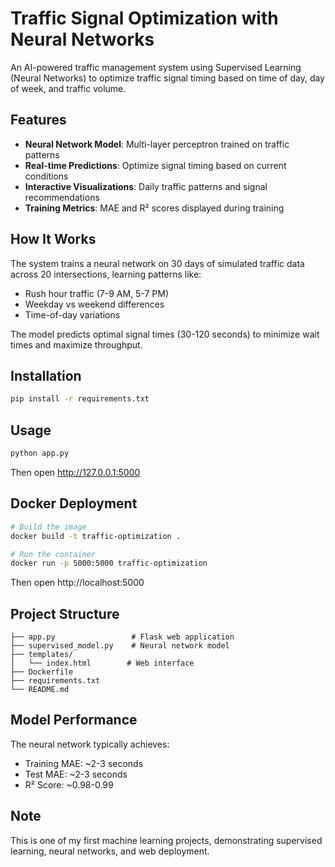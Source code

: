 # Traffic Signal Optimization with Neural Networks

An AI-powered traffic management system using Supervised Learning (Neural Networks) to optimize traffic signal timing based on time of day, day of week, and traffic volume.

## Features
- **Neural Network Model**: Multi-layer perceptron trained on traffic patterns
- **Real-time Predictions**: Optimize signal timing based on current conditions
- **Interactive Visualizations**: Daily traffic patterns and signal recommendations
- **Training Metrics**: MAE and R² scores displayed during training

## How It Works
The system trains a neural network on 30 days of simulated traffic data across 20 intersections, learning patterns like:
- Rush hour traffic (7-9 AM, 5-7 PM)
- Weekday vs weekend differences
- Time-of-day variations

The model predicts optimal signal times (30-120 seconds) to minimize wait times and maximize throughput.

## Installation
```bash
pip install -r requirements.txt
```

## Usage
```bash
python app.py
```
Then open http://127.0.0.1:5000

## Docker Deployment
```bash
# Build the image
docker build -t traffic-optimization .

# Run the container
docker run -p 5000:5000 traffic-optimization
```

Then open http://localhost:5000

## Project Structure
```
├── app.py                 # Flask web application
├── supervised_model.py    # Neural network model
├── templates/
│   └── index.html        # Web interface
├── Dockerfile
├── requirements.txt
└── README.md
```

## Model Performance
The neural network typically achieves:
- Training MAE: ~2-3 seconds
- Test MAE: ~2-3 seconds
- R² Score: ~0.98-0.99

## Note
This is one of my first machine learning projects, demonstrating supervised learning, neural networks, and web deployment.